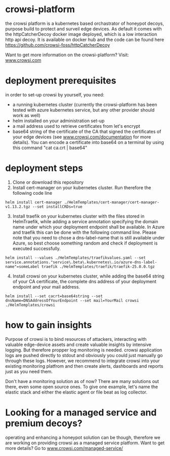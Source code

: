 # crowsi-platform
the crowsi platform is a kubernetes based orchastrator of honeypot decoys, purpose build to protect and surveil edge devices. As default it comes with the httpCatcherDecoy docker image deployed, which is a low interaction http api decoy.
It is available on docker hub and the code can be found here 
https://github.com/crowsi-foss/httpCatcherDecoy

Want to get more information on the crowsi-platform? Visit:
www.crowsi.com

# deployment prerequisites
in order to set-up crowsi by yourself, you need:
- a running kubernetes cluster (currently the crowsi-platform has been tested with azure kubernetes service, but any other provider should work as well)
- helm installed on your administration set-up
- a mail address used to retrieve certificates from let's encrypt
- base64 string of the certificate of the CA that signed the certificates of your edge devices (see www.crowsi.com/documentation for more details). You can encode a certificate into base64 on a terminal by using this command "cat ca.crt | base64"


# deployment steps
1. Clone or download this repository
2. Install cert-manager on your kubernetes cluster. Run therefore the following code line

`helm install cert-manager ./HelmTemplates/cert-manager/cert-manager-v1.13.2.tgz --set installCRDs=true`
   
3. Install traefik on your kubernetes cluster with the files stored in HelmTraefik, while adding a service annotation specifying the domain name under which your deployment endpoint shall be available. In Azure and traefik this can be done with the following command line. Please note that you need to chose a dns-label-name that is still available under Azure, so best choose something random and check if deployment is executed successfully. 

`helm install --values ./HelmTemplates/traefikvalues.yaml --set service.annotations."service\.beta\.kubernetes\.io/azure-dns-label-name"=someLabel traefik ./HelmTemplates/traefik/traefik-25.0.0.tgz`


4. Install crowsi on your kubernetes cluster, while adding the base64 string of your CA certificate, the complete dns address of your deployment endpoint and your mail address.

`helm install --set cacrt=base64string --set dnsName=DNSAddressOfYourEndpoint --set mail=YourMail crowsi ./HelmTemplates/crowsi`



# how to gain insights
Purpose of crowsi is to bind resources of attackers, interacting with valuable edge-device assets and create valuable insights by intensive logging. 
But therefore propper log monitoring is needed.
crowsi application logs are pushed directly to stdout and obviously you could just manually go through these logs. However, we recommend to integrate crowsi into your existing monitoring platfrom and then create alerts, dashboards and reports just as you need them.

Don't have a monitoring solution as of now?
There are many solutions out there, even some open source ones. To give one example, let's name the elastic stack and either the elastic agent or file beat as log collector. 


# Looking for a managed service and premium decoys?
operating and enhancing a honeypot solution can be though, therefore we are working on providing crowsi as a managed service platform.
Want to get more details? Go to www.crowsi.com/managed-service/



